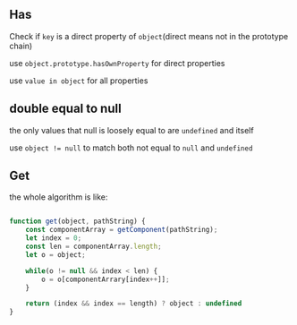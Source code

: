 ## Has
Check if `key` is a direct property of `object`(direct means not in the prototype chain)

use `object.prototype.hasOwnProperty` for direct properties

use `value in object` for all properties

## double equal to null
the only values that null is loosely equal to are `undefined` and itself

use `object != null` to match both not equal to `null` and `undefined`

## Get
the whole algorithm is like: 

```javascript

function get(object, pathString) {
    const componentArray = getComponent(pathString);
    let index = 0;
    const len = componentArray.length;
    let o = object;

    while(o != null && index < len) {
        o = o[componentArrary[index++]];
    }

    return (index && index == length) ? object : undefined
}
```
